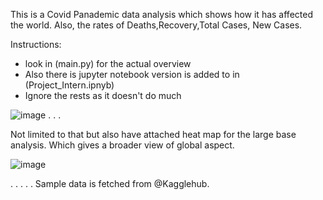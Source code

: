 This is a Covid Panademic data analysis which shows how it has affected the world. 
Also, the rates of Deaths,Recovery,Total Cases, New Cases.

Instructions:
- look in (main.py) for the actual overview
- Also there is jupyter notebook version is added to in (Project_Intern.ipnyb)
- Ignore the rests as it doesn't do much 

![image](https://github.com/user-attachments/assets/46a4969d-8585-42c5-95fc-98ce71efef3c)
.
.
.

Not limited to that but also have attached heat map for the large base analysis. Which gives a broader view of global aspect.  

![image](https://github.com/user-attachments/assets/f838c6bd-d776-49b4-b981-7c7b73625061)

.
.
.
.
.
Sample data is fetched from @Kagglehub.
